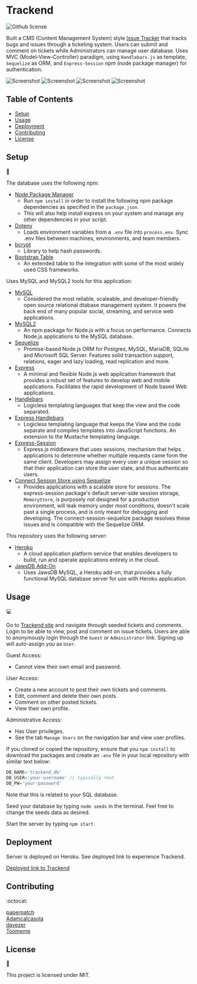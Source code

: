 # Trackend
![Github license](http://img.shields.io/badge/license-MIT-blue.svg)

Built a CMS (Content Management System) style [Issue Tracker](https://trackend-project.herokuapp.com/) that tracks bugs and issues through a ticketing system. Users can submit and comment on tickets while Administrators can manage user database. Uses MVC (Model-View-Controller) paradigm, using `Handlebars.js` as template, `Sequelize` as ORM, and `Express-Session` npm (node package manager) for authentication.

![Screenshot](./public/images/screenshots/trackend-login.png)
![Screenshot](./public/images/screenshots/trackend-home.png)
![Screenshot](./public/images/screenshots/trackend-all.png)
![Screenshot](./public/images/screenshots/trackend-ticket-detail.png)

## Table of Contents

* [Setup](#setup)
* [Usage](#usage)
* [Deployment](#deployment)
* [Contributing](#contributing)
* [License](#license)

## Setup
:floppy_disk:

The database uses the following npm:
- [Node Package Manager](https://nodejs.org/en/)
  - Run `npm install` in order to install the following npm package dependencies as specified in the `package.json`.
  - This will also help install express on your system and manage any other dependencies in your script.
- [Dotenv](https://www.npmjs.com/package/dotenv)
  - Loads environment variables from a `.env` file into `process.env`. Sync .env files between machines, environments, and team members.
- [bcrypt](https://www.npmjs.com/package/bcrypt)
  - Library to help hash passwords.
- [Bootstrap Table](https://bootstrap-table.com/)
  - An extended table to the integration with some of the most widely used CSS frameworks.

Uses MySQL and MySQL2 tools for this application:

- [MySQL](https://www.mysql.com/)
  - Considered the most reliable, scaleable, and developer-friendly open source relational dtabase management system. It powers the back end of many popular social, streaming, and service web applications.
- [MySQL2](https://www.npmjs.com/package/mysql2)
  - An npm package for Node.js with a focus on performance. Connects Node.js applications to the MySQL database.
- [Sequelize](https://sequelize.org/)
  - Promise-based Node.js ORM for Postgres, MySQL, MariaDB, SQLite and Microsoft SQL Server. Features solid transaction support, relations, eager and lazy loading, read replication and more.
- [Express](https://www.npmjs.com/package/express)
  - A minimal and flexible Node.js web application framework that provides a robust set of features to develop web and mobile applications. Facilitates the rapid development of Node based Web applications.
- [Handlebars](https://www.npmjs.com/package/handlebars)
  - Logicless templating languages that keep the view and the code separated.
- [Express Handlebars](https://www.npmjs.com/package/express-handlebars)
  - Logicless templating language that keeps the View and the code separate and compiles templates into JavaScript functions. An extension to the Mustache templating language.
- [Express-Session](https://www.npmjs.com/package/express-session)
  - Express.js middleware that uses sessions, mechanism that helps applications to determine whether multiple requests came form the same client. Developers may assign every user a unique session so that their application can store the user state, and thus authenticate users.
- [Connect Session Store using Sequelize](https://www.npmjs.com/package/connect-session-sequelize)
  - Provides applications with a scalable store for sessions. The express-session package's default server-side session storage, `MemoryStore`, is purposely not designed for a production environment, will leak memory under most conditions, doesn't scale past a single process, and is only meant for debugging and developing. The connect-session-sequelize package resolves these issues and is compatible with the Sequelize ORM.

This repository uses the following server:

- [Heroku](https://heroku.com/)
  - A cloud application platform service that enables developers to build, run and operate applications entirely in the cloud.
- [JawsDB Add-On](https://elements.heroku.com/addons/jawsdb)
  - Uses JawsDB MySQL, a Heroku add-on, that provides a fully functional MySQL database server for use with Heroku application.

## Usage

:computer:

Go to [Trackend site](https://trackend-project.herokuapp.com/) and navigate through seeded tickets and comments. Login to be able to view, post and comment on issue tickets. Users are able to anonymously login through the `Guest` or `Administrator` link. Signing up will auto-assign you as `User`.

Guest Access:
- Cannot view their own email and password.

User Access:
- Create a new account to post their own tickets and comments.
- Edit, comment and delete their own posts.
- Comment on other posted tickets.
- View their own profile.

Administrative Access:
- Has User privileges.
- See the tab `Manage Users` on the navigation bar and view user profiles.

If you cloned or copied the repository, ensure that you `npm install` to download the packages and create an `.env` file in your local repository with similar text below:
```js
DB_NAME='trackend_db'
DB_USER='your-username' // typically root
DB_PW='your-password'
```
Note that this is related to your SQL database.

Seed your database by typing `node seeds` in the terminal. Feel free to change the seeds data as desired.

Start the server by typing `npm start`.

## Deployment

Server is deployed on Heroku. See deployed link to experience Trackend.

[Deployed link to Trackend](https://trackend-project.herokuapp.com/)

## Contributing

:octocat:

[paperpatch](https://github.com/paperpatch) </br>
[Adamcalcasola](https://github.com/Adamcalcasola) </br>
[davezer](https://github.com/davezer) </br>
[Toomeme](https://github.com/Toomeme) </br>

## License

:receipt:

This project is licensed under MIT.